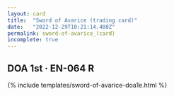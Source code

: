 ```yaml
---
layout: card
title:  "Sword of Avarice (trading card)"
date:   "2022-12-29T10:21:14.480Z"
permalink: sword-of-avarice_(card)
incomplete: true
---
```


## DOA 1st &middot; EN-064 R

{% include templates/sword-of-avarice-doa1e.html %}
